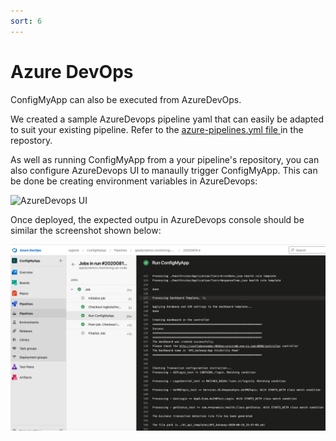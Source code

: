 ```yaml
---
sort: 6
---
```


# Azure DevOps   


ConfigMyApp  can also be executed from AzureDevOps. 

We created a sample AzureDevops pipeline yaml that can easily be adapted to suit your existing pipeline.  Refer to the <a href="https://github.com/Appdynamics/ConfigMyApp/blob/master/integrations/azure-devops/azure-pipelines.yml" target="_blank"> azure-pipelines.yml file </a> in the repostory. 

As well as running ConfigMyApp from a your pipeline's repository, you can also configure AzureDevops UI to manaully trigger ConfigMyApp. This can be done be creating environment variables in AzureDevops: 

![AzureDevops UI](https://user-images.githubusercontent.com/2548160/92592207-21d7dd80-f297-11ea-8a96-793e2126ad37.png)

Once deployed, the expected outpu in AzureDevops console should be similar the screenshot shown below: 

![AzureDevOps console](https://raw.githubusercontent.com/Appdynamics/ConfigMyApp/master/integrations/azure-devops/azure-devops.png)
